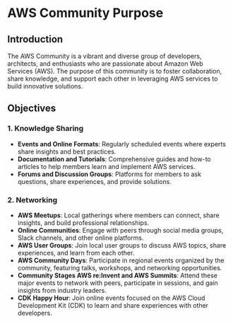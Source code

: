 # AWS Community Purpose

## Introduction

The AWS Community is a vibrant and diverse group of developers, architects, and enthusiasts who are passionate about Amazon Web Services (AWS). The purpose of this community is to foster collaboration, share knowledge, and support each other in leveraging AWS services to build innovative solutions.

## Objectives

### 1. Knowledge Sharing
- **Events and Online Formats**: Regularly scheduled events where experts share insights and best practices.
- **Documentation and Tutorials**: Comprehensive guides and how-to articles to help members learn and implement AWS services.
- **Forums and Discussion Groups**: Platforms for members to ask questions, share experiences, and provide solutions.

### 2. Networking
- **AWS Meetups**: Local gatherings where members can connect, share insights, and build professional relationships.
- **Online Communities**: Engage with peers through social media groups, Slack channels, and other online platforms.
- **AWS User Groups**: Join local user groups to discuss AWS topics, share experiences, and learn from each other.
- **AWS Community Days**: Participate in regional events organized by the community, featuring talks, workshops, and networking opportunities.
- **Community Stages AWS re:Invent and AWS Summits**: Attend these major events to network with peers, participate in sessions, and gain insights from industry leaders.
- **CDK Happy Hour**: Join online events focused on the AWS Cloud Development Kit (CDK) to learn and share experiences with other developers.

